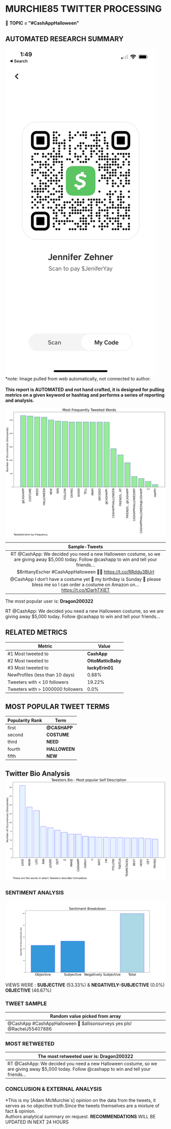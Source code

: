 # MURCHIE85 TWITTER PROCESSING 
&#x1F34E; **TOPIC = "#CashAppHalloween"**

## AUTOMATED RESEARCH SUMMARY

![image](assets/2022-10-27hashtagImage.png)*note: Image pulled from web automatically, not connected to author.
<br></br>
<b> This report is AUTOMATED and not hand crafted, it is designed for pulling metrics on a given keyword or hashtag and performs a series of reporting and analysis.</b>



![image](assets/2022-10-27TWEETS.png)



|                **Sample-Tweets**        |
| :-------------: |
| RT @CashApp: We decided you need a new Halloween costume, so we are giving away $5,000 today. Follow @cashapp to win and tell your friends… |
| $BrittanyEscher #CashAppHalloween 🎃👻 https://t.co/RRddu3BUrI |
| @CashApp I don’t have a costume yet 🥲 my birthday is Sunday 🥳 please bless me so I can order a costume on Amazon on… https://t.co/tDarhTXIET |

The most popular user is: **Dragon200322**
<div class="alert alert-block alert-danger"> RT @CashApp: We decided you need a new Halloween costume, so we are giving away $5,000 today. Follow @cashapp to win and tell your friends…</div>

## RELATED METRICS<br>
| Metric | Value |
| ------------- | ------------- |
| #1 Most tweeted to  | **CashApp** |
| #2 Most tweeted to  | **OttoMatticBaby** |
| #3 Most tweeted to  | **luckyErin01** |
| NewProfiles (less than 10 days) | 0.88%  |
| Tweeters with < 10 followers  | 19.22%|
| Tweeters with > 1000000 followers  | 0.0%  |



## MOST POPULAR TWEET TERMS 


| Popularity Rank  | Term |
| ------------- | ------------- |
| first  | **@CASHAPP**  |
| second  | **COSTUME**  |
| third  | **NEED** |
| fourth  | **HALLOWEEN**  |
| fifth  | **NEW**  |


## Twitter Bio Analysis![image](assets/2022-10-27BIO.png)
### SENTIMENT ANALYSIS
![image](assets/2022-10-27sentiment.png)
VIEWS WERE : **SUBJECTIVE**  (53.33%) & **NEGATIVELY-SUBJECTIVE** (0.0%) **OBJECTIVE** (46.67%)

### TWEET SAMPLE 
| Random value picked from array |
| ------------- |
|@CashApp #CashAppHalloween 🎃 $allisonsurveys yes pls! @RachelJ55407886 |

### MOST RETWEETED 

| The most retweeted user is: **Dragon200322**  |
| ------------- |
| RT @CashApp: We decided you need a new Halloween costume, so we are giving away $5,000 today. Follow @cashapp to win and tell your friends… |

### CONCLUSION & EXTERNAL ANALYSIS

*This is my [Adam McMurchie`s] opinion on the data from the tweets, it serves as no objective truth.Since the tweets themselves are a mixture of fact & opinion.<br>
Authors analytical summary on request.
**RECOMMENDATIONS** WILL BE UPDATED IN NEXT  24 HOURS <br>